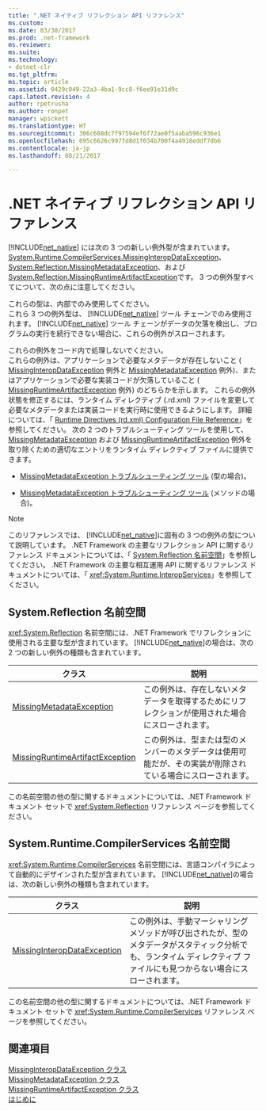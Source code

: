 ```yaml
---
title: ".NET ネイティブ リフレクション API リファレンス"
ms.custom: 
ms.date: 03/30/2017
ms.prod: .net-framework
ms.reviewer: 
ms.suite: 
ms.technology:
- dotnet-clr
ms.tgt_pltfrm: 
ms.topic: article
ms.assetid: 0429c049-22a3-4ba1-9cc8-f6ee91e31d9c
caps.latest.revision: 4
author: rpetrusha
ms.author: ronpet
manager: wpickett
ms.translationtype: HT
ms.sourcegitcommit: 306c608dc7f97594ef6f72ae0f5aaba596c936e1
ms.openlocfilehash: 695c6626c997fd8d1f034b700f4a4918eddf7db6
ms.contentlocale: ja-jp
ms.lasthandoff: 08/21/2017

---
```

# <a name="net-native-reflection-api-reference"></a>.NET ネイティブ リフレクション API リファレンス
[!INCLUDE[net_native](../../../includes/net-native-md.md)] には次の 3 つの新しい例外型が含まれています。 [System.Runtime.CompilerServices.MissingInteropDataException](../../../docs/framework/net-native/missinginteropdataexception-class-net-native.md)、 [System.Reflection.MissingMetadataException](../../../docs/framework/net-native/missingmetadataexception-class-net-native.md)、および [System.Reflection.MissingRuntimeArtifactException](../../../docs/framework/net-native/missingruntimeartifactexception-class-net-native.md)です。 3 つの例外型すべてについて、次の点に注意してください。  
  
 これらの型は、内部でのみ使用してください。  
 これら 3 つの例外型は、 [!INCLUDE[net_native](../../../includes/net-native-md.md)] ツール チェーンでのみ使用されます。 [!INCLUDE[net_native](../../../includes/net-native-md.md)] ツール チェーンがデータの欠落を検出し、プログラムの実行を続行できない場合に、これらの例外がスローされます。  
  
 これらの例外をコード内で処理しないでください。  
 これらの例外は、アプリケーションで必要なメタデータが存在しないこと ( [MissingInteropDataException](../../../docs/framework/net-native/missinginteropdataexception-class-net-native.md) 例外と [MissingMetadataException](../../../docs/framework/net-native/missingmetadataexception-class-net-native.md) 例外)、またはアプリケーションで必要な実装コードが欠落していること ( [MissingRuntimeArtifactException](../../../docs/framework/net-native/missingruntimeartifactexception-class-net-native.md) 例外) のどちらかを示します。 これらの例外状態を修正するには、ランタイム ディレクティブ (.rd.xml) ファイルを変更して必要なメタデータまたは実装コードを実行時に使用できるようにします。 詳細については、「 [Runtime Directives (rd.xml) Configuration File Reference](../../../docs/framework/net-native/runtime-directives-rd-xml-configuration-file-reference.md)」を参照してください。 次の 2 つのトラブルシューティング ツールを使用して、 [MissingMetadataException](../../../docs/framework/net-native/missingmetadataexception-class-net-native.md) および [MissingRuntimeArtifactException](../../../docs/framework/net-native/missingruntimeartifactexception-class-net-native.md) 例外を取り除くための適切なエントリをランタイム ディレクティブ ファイルに提供できます。  
  
-   [MissingMetadataException トラブルシューティング ツール](http://dotnet.github.io/native/troubleshooter/type.html) (型の場合)。  
  
-   [MissingMetadataException トラブルシューティング ツール](http://dotnet.github.io/native/troubleshooter/method.html) (メソッドの場合)。  
  
> [!NOTE]
>  このリファレンスでは、 [!INCLUDE[net_native](../../../includes/net-native-md.md)]に固有の 3 つの例外の型について説明しています。 .NET Framework の主要なリフレクション API に関するリファレンス ドキュメントについては、「 [System.Reflection 名前空間](http://msdn.microsoft.com/library/gg145033.aspx)」を参照してください。 .NET Framework の主要な相互運用 API に関するリファレンス ドキュメントについては、「 <xref:System.Runtime.InteropServices>」を参照してください。  
  
## <a name="systemreflection-namespace"></a>System.Reflection 名前空間  
 <xref:System.Reflection> 名前空間には、.NET Framework でリフレクションに使用される主要な型が含まれています。 [!INCLUDE[net_native](../../../includes/net-native-md.md)]の場合は、次の 2 つの新しい例外の種類も含まれています。  
  
|クラス|説明|  
|-----------|-----------------|  
|[MissingMetadataException](../../../docs/framework/net-native/missingmetadataexception-class-net-native.md)|この例外は、存在しないメタデータを取得するためにリフレクションが使用された場合にスローされます。|  
|[MissingRuntimeArtifactException](../../../docs/framework/net-native/missingruntimeartifactexception-class-net-native.md)|この例外は、型または型のメンバーのメタデータは使用可能だが、その実装が削除されている場合にスローされます。|  
  
 この名前空間の他の型に関するドキュメントについては、.NET Framework ドキュメント セットで <xref:System.Reflection> リファレンス ページを参照してください。  
  
## <a name="systemruntimecompilerservices-namespace"></a>System.Runtime.CompilerServices 名前空間  
 <xref:System.Runtime.CompilerServices> 名前空間には、言語コンパイラによって自動的にデザインされた型が含まれています。 [!INCLUDE[net_native](../../../includes/net-native-md.md)]の場合は、次の新しい例外の種類も含まれています。  
  
|クラス|説明|  
|-----------|-----------------|  
|[MissingInteropDataException](../../../docs/framework/net-native/missinginteropdataexception-class-net-native.md)|この例外は、手動マーシャリング メソッドが呼び出されたが、型のメタデータがスタティック分析でも、ランタイム ディレクティブ ファイルにも見つからない場合にスローされます。|  
  
 この名前空間の他の型に関するドキュメントについては、.NET Framework ドキュメント セットで <xref:System.Runtime.CompilerServices> リファレンス ページを参照してください。  
  
## <a name="see-also"></a>関連項目  
 [MissingInteropDataException クラス](../../../docs/framework/net-native/missinginteropdataexception-class-net-native.md)   
 [MissingMetadataException クラス](../../../docs/framework/net-native/missingmetadataexception-class-net-native.md)   
 [MissingRuntimeArtifactException クラス](../../../docs/framework/net-native/missingruntimeartifactexception-class-net-native.md)   
 [はじめに](../../../docs/framework/net-native/getting-started-with-net-native.md)

